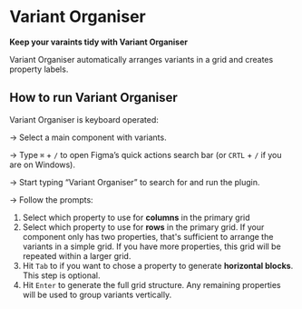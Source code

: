 # Variant Organiser

**Keep your varaints tidy with Variant Organiser**

Variant Organiser automatically arranges variants in a grid and creates property labels.

## How to run Variant Organiser

Variant Organiser is keyboard operated:

→ Select a main component with variants.

→ Type `⌘` + `/` to open Figma’s quick actions search bar (or `CRTL` + `/` if you are on Windows).

→ Start typing “Variant Organiser” to search for and run the plugin.

→ Follow the prompts:
1. Select which property to use for **columns** in the primary grid
2. Select which property to use for **rows** in the primary grid. If your component only has two properties, that's sufficient to arrange the variants in a simple grid. If you have more properties, this grid will be repeated within a larger grid.  
3. Hit `Tab` to if you want to chose a property to generate **horizontal blocks**. This step is optional.
4. Hit `Enter` to generate the full grid structure. Any remaining properties will be used to group variants vertically.